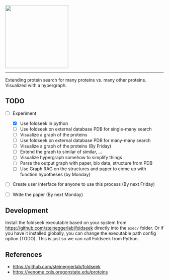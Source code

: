 <img width="200px" src="https://github.com/user-attachments/assets/de4296da-3d2d-428a-99a2-a0dc1d4153ba" />

---

Extending protein search for many proteins vs. many other proteins. Visualized with a hypergraph.

## TODO

- [ ] Experiment
     - [x] Use foldseek in python
     - [ ] Use foldseek on external database PDB for single-many search
     - [ ] Visualize a graph of the proteins
     - [ ] Use foldseek on external database PDB for many-many search
     - [ ] Visualize a graph of the proteins (By Friday)
     - [ ] Extend the graph to similar of similar, ...
     - [ ] Visualize hypergraph somehow to simplify things
     - [ ] Parse the output graph with paper, bio data, structure from PDB
     - [ ] Use Graph RAG on the structures and paper to come up with function hypotheses (by Monday)
- [ ] Create user interface for anyone to use this process (By next Friday)
- [ ] Write the paper (By next Monday)



## Development

Install the foldseek executable based on your system from https://github.com/steineggerlab/foldseek directly into the `exec/` folder. Or if you have it installed globally, you can change the executable path config option (TODO). This is just so we can call Foldseek from Python.

## References

- https://github.com/steineggerlab/foldseek
- https://venome.cqls.oregonstate.edu/proteins
